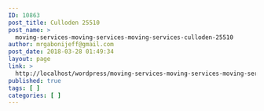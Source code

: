```yaml
---
ID: 10863
post_title: Culloden 25510
post_name: >
  moving-services-moving-services-moving-services-culloden-25510
author: mrgabonijeff@gmail.com
post_date: 2018-03-28 01:49:34
layout: page
link: >
  http://localhost/wordpress/moving-services-moving-services-moving-services-culloden-25510/
published: true
tags: [ ]
categories: [ ]
---
```

